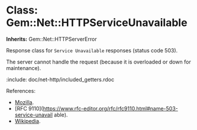 # Class: Gem::Net::HTTPServiceUnavailable
**Inherits:** Gem::Net::HTTPServerError
    

Response class for `Service Unavailable` responses (status code 503).

The server cannot handle the request (because it is overloaded or down for
maintenance).

:include: doc/net-http/included_getters.rdoc

References:

*   [Mozilla](https://developer.mozilla.org/en-US/docs/Web/HTTP/Status/503).
*   [RFC
    9110](https://www.rfc-editor.org/rfc/rfc9110.html#name-503-service-unavail
    able).
*   [Wikipedia](https://en.wikipedia.org/wiki/List_of_HTTP_status_codes#503).



